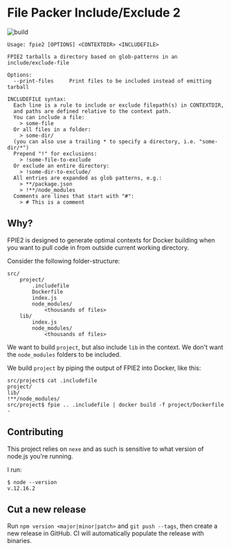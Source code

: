# File Packer Include/Exclude 2
![build](https://github.com/gaggle/fpie2/workflows/build/badge.svg?branch=master)

```
Usage: fpie2 [OPTIONS] <CONTEXTDIR> <INCLUDEFILE>

FPIE2 tarballs a directory based on glob-patterns in an include/exclude-file

Options:
  --print-files		Print files to be included instead of emitting tarball

INCLUDEFILE syntax:
  Each line is a rule to include or exclude filepath(s) in CONTEXTDIR,
  and paths are defined relative to the context path.
  You can include a file:
    > some-file
  Or all files in a folder:
    > some-dir/
  (you can also use a trailing * to specify a directory, i.e. "some-dir/*")
  Prepend "!" for exclusions:
    > !some-file-to-exclude
  Or exclude an entire directory:
    > !some-dir-to-exclude/
  All entries are expanded as glob patterns, e.g.:
    > **/package.json
    > !**/node_modules
  Comments are lines that start with "#":
    > # This is a comment
```

## Why?
FPIE2 is designed to generate optimal contexts for Docker building 
when you want to pull code in from outside current working directory.

Consider the following folder-structure:
```
src/
    project/
        .includefile
        Dockerfile
        index.js
        node_modules/
            <thousands of files>
    lib/
        index.js
        node_modules/
            <thousands of files>
```

We want to build `project`, but also include `lib` in the context. 
We don't want the `node_modules` folders to be included.

We build `project` by piping the output of FPIE2 into Docker, like this: 

```
src/project$ cat .includefile
project/
lib/
!**/node_modules/
src/project$ fpie .. .includefile | docker build -f project/Dockerfile -
```

## Contributing
This project relies on `nexe`
and as such is sensitive to what version of node.js you're running.

I run:
```
$ node --version
v.12.16.2
```

## Cut a new release
Run `npm version <major|minor|patch>` 
and `git push --tags`, 
then create a new release in GitHub.
CI will automatically populate the release with binaries.
